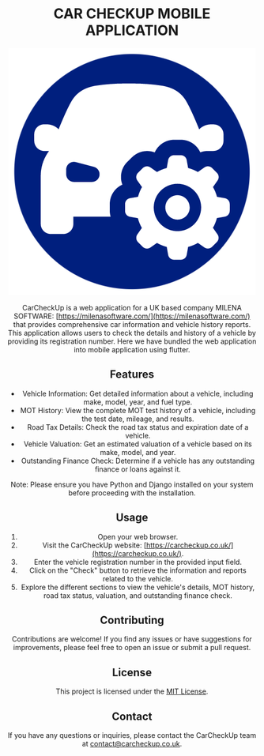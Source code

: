 <div align="center">
    <h1>CAR CHECKUP MOBILE APPLICATION</h1>
<div align="center">

<div align="center">
  <img src="https://raw.githubusercontent.com/dembasow98/carcheckupmobileapplication/master/images/carcheckuplogo.png" alt="CarCheckUp Logo"/>
</div>

CarCheckUp is a web application for a UK based company MILENA SOFTWARE: [https://milenasoftware.com/](https://milenasoftware.com/) that provides comprehensive car information and vehicle history reports. This application allows users to check the details and history of a vehicle by providing its registration number.
Here we have bundled the web application into mobile application using flutter.
## Features

- Vehicle Information: Get detailed information about a vehicle, including make, model, year, and fuel type.
- MOT History: View the complete MOT test history of a vehicle, including the test date, mileage, and results.
- Road Tax Details: Check the road tax status and expiration date of a vehicle.
- Vehicle Valuation: Get an estimated valuation of a vehicle based on its make, model, and year.
- Outstanding Finance Check: Determine if a vehicle has any outstanding finance or loans against it.

Note: Please ensure you have Python and Django installed on your system before proceeding with the installation.

## Usage

1. Open your web browser.
2. Visit the CarCheckUp website: [https://carcheckup.co.uk/](https://carcheckup.co.uk/).
3. Enter the vehicle registration number in the provided input field.
4. Click on the "Check" button to retrieve the information and reports related to the vehicle.
5. Explore the different sections to view the vehicle's details, MOT history, road tax status, valuation, and outstanding finance check.

## Contributing

Contributions are welcome! If you find any issues or have suggestions for improvements, please feel free to open an issue or submit a pull request.

## License

This project is licensed under the [MIT License](LICENSE).

## Contact

If you have any questions or inquiries, please contact the CarCheckUp team at contact@carcheckup.co.uk.
